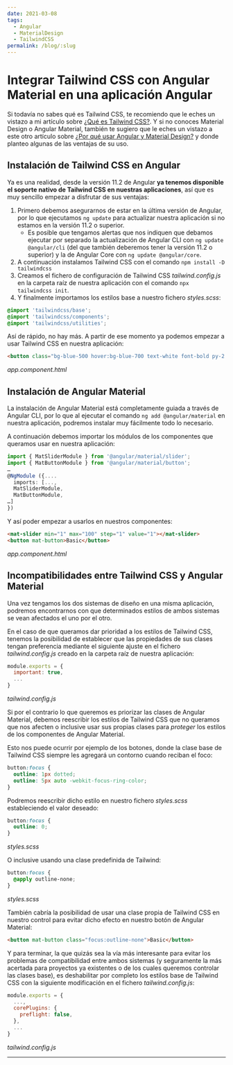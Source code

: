 ```yaml
---
date: 2021-03-08
tags:
  - Angular
  - MaterialDesign
  - TailwindCSS
permalink: /blog/:slug
---
```


# Integrar Tailwind CSS con Angular Material en una aplicación Angular

<social-share class="social-share--header" />

Si todavía no sabes qué es Tailwind CSS, te recomiendo que le eches un vistazo a mi artículo sobre [¿Qué es Tailwind CSS?](./tailwind-css). Y si no conoces Material Design o Angular Material, también te sugiero que le eches un vistazo a este otro artículo sobre [¿Por qué usar Angular y Material Design?](./por-que-usar-angular-material-design.md#ventajas-del-uso-de-material-design-y-angular-material) y donde planteo algunas de las ventajas de su uso.

## Instalación de Tailwind CSS en Angular

Ya es una realidad, desde la versión 11.2 de Angular **ya tenemos disponible el soporte nativo de Tailwind CSS en nuestras aplicaciones**, así que es muy sencillo empezar a disfrutar de sus ventajas:
1. Primero debemos asegurarnos de estar en la última versión de Angular, por lo que ejecutamos `ng update` para actualizar nuestra aplicación si no estamos en la versión 11.2 o superior.
   - Es posible que tengamos alertas que nos indiquen que debamos ejecutar por separado la actualización de Angular CLI con `ng update @angular/cli` (del que también deberemos tener la versión 11.2 o superior) y la de Angular Core con `ng update @angular/core`.
1. A continuación instalamos Tailwind CSS con el comando `npm install -D tailwindcss`
1. Creamos el fichero de configuración de Tailwind CSS _tailwind.config.js_ en la carpeta raíz de nuestra aplicación con el comando `npx tailwindcss init`.
1. Y finalmente importamos los estilos base a nuestro fichero _styles.scss_:
``` scss
@import 'tailwindcss/base';
@import 'tailwindcss/components';
@import 'tailwindcss/utilities';
```

Así de rápido, no hay más. A partir de ese momento ya podemos empezar a usar Tailwind CSS en nuestra aplicación:

``` html
<button class="bg-blue-500 hover:bg-blue-700 text-white font-bold py-2 px-4 rounded">Button</button>
```
_app.component.html_

## Instalación de Angular Material

La instalación de Angular Material está completamente guiada a través de Angular CLI, por lo que al ejecutar el comando `ng add @angular/material` en nuestra aplicación, podremos instalar muy fácilmente todo lo necesario.

A continuación debemos importar los módulos de los componentes que queramos usar en nuestra aplicación:

``` ts
import { MatSliderModule } from '@angular/material/slider';
import { MatButtonModule } from '@angular/material/button';
…
@NgModule ({....
  imports: [...,
  MatSliderModule,
  MatButtonModule,
…]
})
```

Y así poder empezar a usarlos en nuestros componentes:

``` html
<mat-slider min="1" max="100" step="1" value="1"></mat-slider>
<button mat-button>Basic</button>
```
_app.component.html_

## Incompatibilidades entre Tailwind CSS y Angular Material

Una vez tengamos los dos sistemas de diseño en una misma aplicación, podremos encontrarnos con que determinados estilos de ambos sistemas se vean afectados el uno por el otro.

En el caso de que queramos dar prioridad a los estilos de Tailwind CSS, tenemos la posibilidad de establecer que las propiedades de sus clases tengan preferencia mediante el siguiente ajuste en el fichero _tailwind.config.js_ creado en la carpeta raíz de nuestra aplicación:

``` js
module.exports = {
  important: true,
  ...
}
```
_tailwind.config.js_

Si por el contrario lo que queremos es priorizar las clases de Angular Material, debemos reescribir los estilos de Tailwind CSS que no queramos que nos afecten o inclusive usar sus propias clases para _proteger_ los estilos de los componentes de Angular Material.

Esto nos puede ocurrir por ejemplo de los botones, donde la clase base de Tailwind CSS siempre les agregará un contorno cuando reciban el foco:

``` css
button:focus {
  outline: 1px dotted;
  outline: 5px auto -webkit-focus-ring-color;
}
```

Podremos reescribir dicho estilo en nuestro fichero _styles.scss_ estableciendo el valor deseado:

``` scss
button:focus {
  outline: 0;
}
```
_styles.scss_

O inclusive usando una clase predefinida de Tailwind:

``` scss
button:focus {
  @apply outline-none;
}
```
_styles.scss_

También cabría la posibilidad de usar una clase propia de Tailwind CSS en nuestro control para evitar dicho efecto en nuestro botón de Angular Material:

``` html
<button mat-button class="focus:outline-none">Basic</button>
```

Y para terminar, la que quizás sea la vía más interesante para evitar los problemas de compatibilidad entre ambos sistemas (y seguramente la más acertada para proyectos ya existentes o de los cuales queremos controlar las clases base), es deshabilitar por completo los estilos base de Tailwind CSS con la siguiente modificación en el fichero _tailwind.config.js_:

``` js
module.exports = {
  ...,
  corePlugins: {
    preflight: false,
  },
  ...
}
```
_tailwind.config.js_

---
<social-share class="social-share--footer" />
